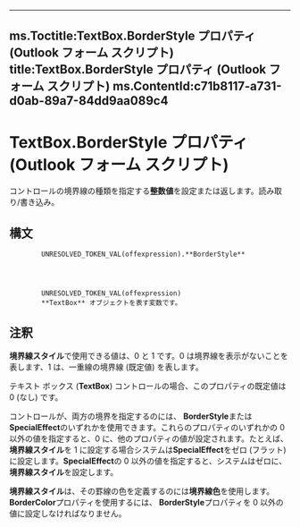 

---
ms.Toctitle:TextBox.BorderStyle プロパティ (Outlook フォーム スクリプト)
title:TextBox.BorderStyle プロパティ (Outlook フォーム スクリプト)
ms.ContentId:c71b8117-a731-d0ab-89a7-84dd9aa089c4
---
# TextBox.BorderStyle プロパティ (Outlook フォーム スクリプト)




コントロールの境界線の種類を指定する**整数値**を設定または返します。読み取り/書き込み。

## 構文

            UNRESOLVED_TOKEN_VAL(offexpression).**BorderStyle**




            UNRESOLVED_TOKEN_VAL(offexpression)
            **TextBox** オブジェクトを表す変数です。



## 注釈
**境界線スタイル**で使用できる値は、0 と 1 です。0 は境界線を表示がないことを表します、1 は、一重線の境界線 (既定値) を表します。



テキスト ボックス (**TextBox**) コントロールの場合、このプロパティの既定値は 0 (なし) です。



コントロールが、両方の境界を指定するのには、 **BorderStyle**または**SpecialEffect**のいずれかを使用できます。これらのプロパティのいずれかの 0 以外の値を指定すると、0 に、他のプロパティの値が設定されます。たとえば、**境界線スタイル**を 1 に設定する場合システムは**SpecialEffect**をゼロ (フラット) に設定します。**SpecialEffect**の 0 以外の値を指定すると、システムはゼロに、**境界線スタイル**を設定します。



**境界線スタイル**は、その罫線の色を定義するのには**境界線色**を使用します。**BorderColor**プロパティを使用するには、 **BorderStyle**プロパティを 0 以外の値に設定しなければなりません。




